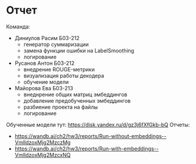 # Отчет

Команда:
- Диниулов Расим Б03-212
    - генератор суммаризации
    - замена функции ошибки на LabelSmoothing
    - логирование 
- Русанов Антон Б03-212
    - внедрение ROUGE-метрики
    - визуализация работы декодера
    - обучение модели 
- Майорова Ева Б03-213
    - внеднрение общих матриц эмбеддингов
    - добавление предобученных эмбеддингов
    - разбиение проекта на файлы
    - логирование 

Обученные модели тут: https://disk.yandex.ru/d/gz3j6fXfGkb-bQ
Отчеты:
- https://wandb.ai/ch2/hw3/reports/Run-without-embeddings--VmlldzoxMjg2MzczMg
- https://wandb.ai/ch2/hw3/reports/Run-with-embeddings--VmlldzoxMjg2MzcxNQ
